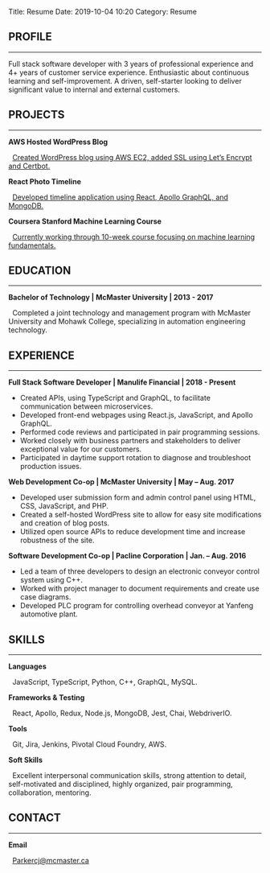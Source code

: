 Title: Resume
Date: 2019-10-04 10:20
Category: Resume

## PROFILE

---

Full stack software developer with 3 years of professional experience and 4+ years of customer service experience. Enthusiastic about continuous learning and self-improvement. A driven, self-starter looking to deliver significant value to internal and external customers.

## PROJECTS

---

**AWS Hosted WordPress Blog**

&nbsp;&nbsp;<a href="https://julieparker.net">Created WordPress blog using AWS EC2, added SSL using Let’s Encrypt and Certbot.</a>

**React Photo Timeline**

&nbsp;&nbsp;<a href="https://github.com/12Parker/timeline.js">Developed timeline application using React, Apollo GraphQL, and MongoDB.</a>

**Coursera Stanford Machine Learning Course**

&nbsp;&nbsp;<a href="https://www.coursera.org/learn/machine-learning/">Currently working through 10-week course focusing on machine learning fundamentals.</a>

## EDUCATION

---

**Bachelor of Technology | McMaster University | 2013 - 2017**

&nbsp;&nbsp;Completed a joint technology and management program with McMaster University and Mohawk College, specializing in automation engineering technology.

## EXPERIENCE

---

**Full Stack Software Developer | Manulife Financial | 2018 - Present**

- Created APIs, using TypeScript and GraphQL, to facilitate communication between microservices.
- Developed front-end webpages using React.js, JavaScript, and Apollo GraphQL.
- Performed code reviews and participated in pair programming sessions.
- Worked closely with business partners and stakeholders to deliver exceptional value for our customers.
- Participated in daytime support rotation to diagnose and troubleshoot production issues.

**Web Development Co-op | McMaster University | May – Aug. 2017**

- Developed user submission form and admin control panel using HTML, CSS, JavaScript, and PHP.
- Created a self-hosted WordPress site to allow for easy site modifications and creation of blog posts.
- Utilized open source APIs to reduce development time and increase robustness of the site.

**Software Development Co-op | Pacline Corporation | Jan. – Aug. 2016**

- Led a team of three developers to design an electronic conveyor control system using C++.
- Worked with project manager to document requirements and create use case diagrams.
- Developed PLC program for controlling overhead conveyor at Yanfeng automotive plant.

## SKILLS

---

**Languages**

&nbsp;&nbsp;JavaScript, TypeScript, Python, C++, GraphQL, MySQL.

**Frameworks & Testing**

&nbsp;&nbsp;React, Apollo, Redux, Node.js, MongoDB, Jest, Chai, WebdriverIO.

**Tools**

&nbsp;&nbsp;Git, Jira, Jenkins, Pivotal Cloud Foundry, AWS.

**Soft Skills**

&nbsp;&nbsp;Excellent interpersonal communication skills, strong attention to detail, self-motivated and disciplined, highly organized, pair programming, collaboration, mentoring.

## CONTACT

---

**Email**

&nbsp;&nbsp;[Parkercj@mcmaster.ca](mailto:Parkercj@mcmaster.ca)
